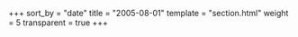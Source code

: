 +++
sort_by = "date"
title = "2005-08-01"
template = "section.html"
weight = 5
transparent = true
+++